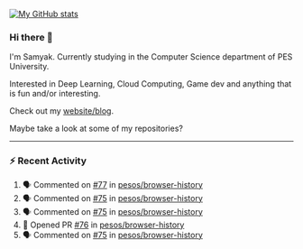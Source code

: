 [![My GitHub stats](https://github-readme-stats.vercel.app/api?username=Samyak2&count_private=true&show_icons=true&theme=gruvbox)](https://github.com/anuraghazra/github-readme-stats)

### Hi there 👋

I'm Samyak. Currently studying in the Computer Science department of PES University.

Interested in Deep Learning, Cloud Computing, Game dev and anything that is fun and/or interesting.

Check out my [website/blog](https://samyak2.github.io/).

Maybe take a look at some of my repositories?

---

### :zap: Recent Activity

<!--START_SECTION:activity-->
1. 🗣 Commented on [#77](https://github.com/pesos/browser-history/issues/77) in [pesos/browser-history](https://github.com/pesos/browser-history)
2. 🗣 Commented on [#75](https://github.com/pesos/browser-history/issues/75) in [pesos/browser-history](https://github.com/pesos/browser-history)
3. 🗣 Commented on [#75](https://github.com/pesos/browser-history/issues/75) in [pesos/browser-history](https://github.com/pesos/browser-history)
4. 💪 Opened PR [#76](https://github.com/pesos/browser-history/pull/76) in [pesos/browser-history](https://github.com/pesos/browser-history)
5. 🗣 Commented on [#75](https://github.com/pesos/browser-history/issues/75) in [pesos/browser-history](https://github.com/pesos/browser-history)
<!--END_SECTION:activity-->
